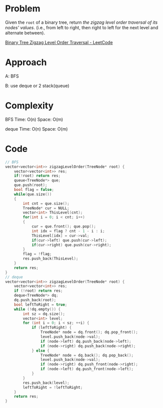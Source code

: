 # Problem

Given the `root` of a binary tree, return *the zigzag level order traversal of its nodes' values*. (i.e., from left to right, then right to left for the next level and alternate between).

[Binary Tree Zigzag Level Order Traversal - LeetCode](https://leetcode.com/problems/binary-tree-zigzag-level-order-traversal/description/?envType=study-plan-v2&envId=top-interview-150)

# Approach

A: BFS

B:  use deque or 2 stack(queue)

# Complexity

BFS Time: O(n) Space: O(m)

deque Time: O(n) Space: O(m)

# Code

```c++
// BFS
vector<vector<int>> zigzagLevelOrder(TreeNode* root) {
    vector<vector<int>> res;
    if(!root) return res;
    queue<TreeNode*> que;
    que.push(root);
    bool flag = false;
    while(que.size())
    {
        int cnt = que.size();
        TreeNode* cur = NULL;
        vector<int> ThisLevel(cnt);
        for(int i = 0; i < cnt; i++)
        {
            cur = que.front(); que.pop();
            int idx = flag ? cnt - 1 - i : i;
            ThisLevel[idx] = cur->val;
            if(cur->left) que.push(cur->left);
            if(cur->right) que.push(cur->right);
        }
        flag = !flag;
        res.push_back(ThisLevel);
    } 
    return res;
}
// deque
vector<vector<int>> zigzagLevelOrder(TreeNode* root) {
    vector<vector<int>> res;
    if (!root) return res;
    deque<TreeNode*> dq;
    dq.push_back(root);
    bool leftToRight = true;
    while (!dq.empty()) {
        int sz = dq.size();
        vector<int> level;
        for (int i = 0; i < sz; ++i) {
            if (leftToRight) {
                TreeNode* node = dq.front(); dq.pop_front();
                level.push_back(node->val);
                if (node->left) dq.push_back(node->left);
                if (node->right) dq.push_back(node->right);
            } else {
                TreeNode* node = dq.back(); dq.pop_back();
                level.push_back(node->val);
                if (node->right) dq.push_front(node->right);
                if (node->left) dq.push_front(node->left);
            }
        }
        res.push_back(level);
        leftToRight = !leftToRight;
    }
    return res;
}
```
